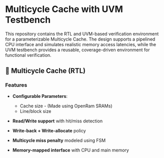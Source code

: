 # Multicycle Cache with UVM Testbench

This repository contains the RTL and UVM-based verification environment for a parameterizable Multicycle Cache. The design supports a pipelined CPU interface and simulates realistic memory access latencies, while the UVM testbench provides a reusable, coverage-driven environment for functional verification.

## 🔧 Multicycle Cache (RTL)

### Features
- **Configurable Parameters**:
  - Cache size - (Made using OpenRam SRAMs)
  - Line/block size
    
- **Read/Write support** with hit/miss detection
- **Write-back + Write-allocate** policy
- **Multicycle miss penalty** modeled using FSM
- **Memory-mapped interface** with CPU and main memory
